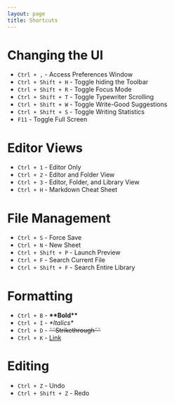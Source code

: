 ```yaml
---
layout: page
title: Shortcuts
---
```


# Changing the UI

* `Ctrl + ,` - Access Preferences Window
* `Ctrl + Shift + H` - Toggle hiding the Toolbar
* `Ctrl + Shift + R` - Toggle Focus Mode
* `Ctrl + Shift + T` - Toggle Typewriter Scrolling
* `Ctrl + Shift + W` - Toggle Write-Good Suggestions
* `Ctrl + Shift + S` - Toggle Writing Statistics
* `F11` - Toggle Full Screen

# Editor Views

* `Ctrl + 1` - Editor Only
* `Ctrl + 2` - Editor and Folder View
* `Ctrl + 3` - Editor, Folder, and Library View
* `Ctrl + H` - Markdown Cheat Sheet

# File Management

* `Ctrl + S` - Force Save
* `Ctrl + N` - New Sheet
* `Ctrl + Shift + P` - Launch Preview
* `Ctrl + F` - Search Current File
* `Ctrl + Shift + F` - Search Entire Library

# Formatting

* `Ctrl + B` - **\*\*Bold\*\***
* `Ctrl + I` - *\*Italics\**
* `Ctrl + D` - ~~&tilde;&tilde;Strikethrough&tilde;&tilde;~~
* `Ctrl + K` - [Link](/shortcuts/#Formatting)

# Editing

* `Ctrl + Z` - Undo
* `Ctrl + Shift + Z` - Redo